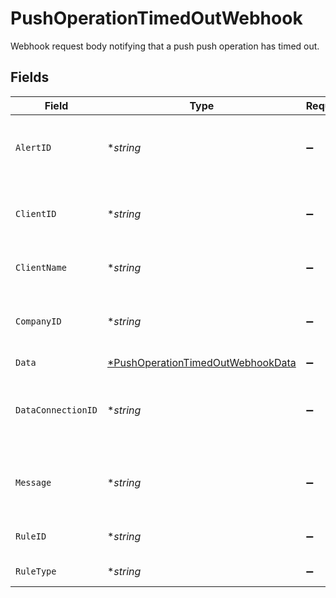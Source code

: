 # PushOperationTimedOutWebhook

Webhook request body notifying that a push push operation has timed out.


## Fields

| Field                                                                                        | Type                                                                                         | Required                                                                                     | Description                                                                                  | Example                                                                                      |
| -------------------------------------------------------------------------------------------- | -------------------------------------------------------------------------------------------- | -------------------------------------------------------------------------------------------- | -------------------------------------------------------------------------------------------- | -------------------------------------------------------------------------------------------- |
| `AlertID`                                                                                    | **string*                                                                                    | :heavy_minus_sign:                                                                           | Unique identifier of the webhook event.                                                      |                                                                                              |
| `ClientID`                                                                                   | **string*                                                                                    | :heavy_minus_sign:                                                                           | Unique identifier for your client in Codat.                                                  |                                                                                              |
| `ClientName`                                                                                 | **string*                                                                                    | :heavy_minus_sign:                                                                           | Name of your client in Codat.                                                                |                                                                                              |
| `CompanyID`                                                                                  | **string*                                                                                    | :heavy_minus_sign:                                                                           | Unique identifier for your SMB in Codat.                                                     | 8a210b68-6988-11ed-a1eb-0242ac120002                                                         |
| `Data`                                                                                       | [*PushOperationTimedOutWebhookData](../../models/shared/pushoperationtimedoutwebhookdata.md) | :heavy_minus_sign:                                                                           | N/A                                                                                          |                                                                                              |
| `DataConnectionID`                                                                           | **string*                                                                                    | :heavy_minus_sign:                                                                           | Unique identifier for a company's data connection.                                           | 2e9d2c44-f675-40ba-8049-353bfcb5e171                                                         |
| `Message`                                                                                    | **string*                                                                                    | :heavy_minus_sign:                                                                           | A human readable message about the webhook.                                                  |                                                                                              |
| `RuleID`                                                                                     | **string*                                                                                    | :heavy_minus_sign:                                                                           | Unique identifier for the rule.                                                              |                                                                                              |
| `RuleType`                                                                                   | **string*                                                                                    | :heavy_minus_sign:                                                                           | The type of rule.                                                                            |                                                                                              |